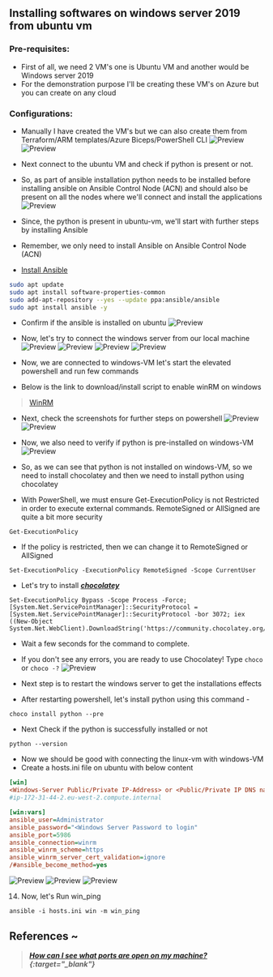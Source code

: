## Installing softwares on windows server 2019 from ubuntu vm

### Pre-requisites:

* First of all, we need 2 VM's one is Ubuntu VM and another would be Windows server 2019
* For the demonstration purpose I'll be creating these VM's on Azure but you can create on any cloud

### Configurations:

* Manually I have created the VM's but we can also create them from Terraform/ARM templates/Azure Biceps/PowerShell CLI
    ![Preview](img/ans1.png)
    ![Preview](img/ans2.png)

* Next connect to the ubuntu VM and check if python is present or not.
* So, as part of ansible installation python needs to be installed before installing ansible on Ansible Control Node (ACN) and should also be present on all the nodes where we'll connect and install the applications
  ![Preview](img/ans3.png)

* Since, the python is present in ubuntu-vm, we'll start with further steps by installing Ansible
* Remember, we only need to install Ansible on Ansible Control Node (ACN) 

* [Install Ansible](https://docs.ansible.com/ansible/latest/installation_guide/installation_distros.html#installing-ansible-on-ubuntu)

```bash
sudo apt update
sudo apt install software-properties-common
sudo add-apt-repository --yes --update ppa:ansible/ansible
sudo apt install ansible -y
```

* Confirm if the ansible is installed on ubuntu
    ![Preview](img/ans4.png)

* Now, let's try to connect the windows server from our local machine
![Preview](img/ans5.png)
![Preview](img/ans6.png)
![Preview](img/ans7.png)
![Preview](img/ans8.png)

* Now, we are connected to windows-VM let's start the elevated powershell and run few commands

* Below is the link to download/install script to enable winRM on windows
> [WinRM](https://raw.githubusercontent.com/ansible/ansible-documentation/c84880386a2f123ad5ee999bccfea4a502868663/examples/scripts/ConfigureRemotingForAnsible.ps1)

* Next, check the screenshots for further steps on powershell
    ![Preview](img/ans9.png)
    ![Preview](img/ans14.png)

* Now, we also need to verify if python is pre-installed on windows-VM
    ![Preview](img/ans10.png)

* So, as we can see that python is not installed on windows-VM, so we need to install chocolatey and then we need to install python using chocolatey

* With PowerShell, we must ensure Get-ExecutionPolicy is not Restricted in order to execute external commands. RemoteSigned or AllSigned are quite a bit more security
```
Get-ExecutionPolicy
```

* If the policy is restricted, then we can change it to RemoteSigned or AllSigned
```
Set-ExecutionPolicy -ExecutionPolicy RemoteSigned -Scope CurrentUser
```

* Let's try to install [_**chocolatey**_](https://chocolatey.org/install)
```
Set-ExecutionPolicy Bypass -Scope Process -Force; [System.Net.ServicePointManager]::SecurityProtocol = [System.Net.ServicePointManager]::SecurityProtocol -bor 3072; iex ((New-Object System.Net.WebClient).DownloadString('https://community.chocolatey.org/install.ps1'))
```

* Wait a few seconds for the command to complete.
* If you don't see any errors, you are ready to use Chocolatey! Type `choco` or `choco -?`
    ![Preview](img/ans11.png)

* Next step is to restart the windows server to get the installations effects

* After restarting powershell, let's install python using this command -
```
choco install python --pre 
```

* Next Check if the python is successfully installed or not
```
python --version
```

* Now we should be good with connecting the linux-vm with windows-VM 
* Create a hosts.ini file on ubuntu with below content
```ini
[win]
<Windows-Server Public/Private IP-Address> or <Public/Private IP DNS name>
#ip-172-31-44-2.eu-west-2.compute.internal

[win:vars]
ansible_user=Administrator
ansible_password="<Windows Server Password to login"
ansible_port=5986
ansible_connection=winrm
ansible_winrm_scheme=https
ansible_winrm_server_cert_validation=ignore
/#ansible_become_method=yes
```

![Preview](img/ans12.png)
![Preview](img/ans13.png)
![Preview](img/ans15.png)

14. Now, let's Run win_ping
```
ansible -i hosts.ini win -m win_ping
```

## References ~

> _**[How can I see what ports are open on my machine?](https://askubuntu.com/questions/9368/how-can-i-see-what-ports-are-open-on-my-machine){:target="_blank"}**_

